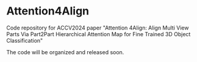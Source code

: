 # Attention4Align
Code repository for ACCV2024 paper "Attention 4Align: Align Multi View Parts Via Part2Part Hierarchical Attention Map for Fine Trained 3D Object Classification"

The code will be organized and released soon.

